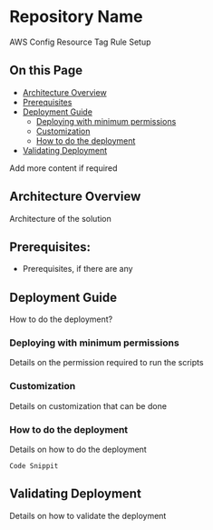 # Repository Name 

AWS Config Resource Tag Rule Setup


## On this Page
- [Architecture Overview](#architecture-overview)
- [Prerequisites](#prerequisites)
- [Deployment Guide](#deployment-guide)
  - [Deploying with minimum permissions](#deploying-with-minimum-permissions)
  - [Customization](#customization)
  - [How to do the deployment](how-to-do-the-deployment)
- [Validating Deployment](#validating-deployment)

Add more content if required



## Architecture Overview
Architecture of the solution

## Prerequisites:
* Prerequisites, if there are any


## Deployment Guide
How to do the deployment?

### Deploying with minimum permissions
Details on the permission required to run the scripts

### Customization
Details on customization that can be done


### How to do the deployment
Details on how to do the deployment

```
Code Snippit 
```

## Validating Deployment
Details on how to validate the deployment
